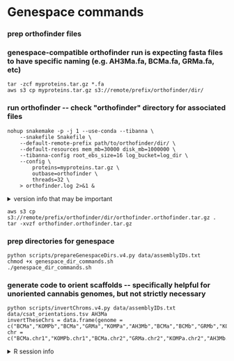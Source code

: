 # Genespace commands

### prep orthofinder files
### genespace-compatible orthofinder run is expecting fasta files to have specific naming (e.g. AH3Ma.fa, BCMa.fa, GRMa.fa, etc)

```
tar -zcf myproteins.tar.gz *.fa
aws s3 cp myproteins.tar.gz s3://remote/prefix/orthofinder/dir/
```

### run orthofinder -- check "orthofinder" directory for associated files

```
nohup snakemake -p -j 1 --use-conda --tibanna \
    --snakefile Snakefile \
    --default-remote-prefix path/to/orthofinder/dir/ \
    --default-resources mem_mb=30000 disk_mb=1000000 \
    --tibanna-config root_ebs_size=16 log_bucket=log_dir \
    --config \
        proteins=myproteins.tar.gz \
        outbase=orthofinder \
        threads=32 \
    > orthofinder.log 2>&1 &
```

<details>
<summary> version info that may be important </summary>
Using snakemake/snakemake:v7.25.0 for Tibanna jobs.
2023-10-03 22:49:03 : Started OrthoFinder version 2.5.5
</details>

```
aws s3 cp s3://remote/prefix/orthofinder/dir/orthofinder.orthofinder.tar.gz .
tar -xvzf orthofinder.orthofinder.tar.gz
```

### prep directories for genespace

```
python scripts/prepareGenespaceDirs.v4.py data/assemblyIDs.txt
chmod +x genespace_dir_commands.sh
./genespace_dir_commands.sh
```

### generate code to orient scaffolds -- specifically helpful for unoriented cannabis genomes, but not strictly necessary

```
python scripts/invertChroms.v4.py data/assemblyIDs.txt data/csat_orientations.tsv AH3Ma
invertTheseChrs = data.frame(genome = c("BCMa","KOMPb","BCMa","GRMa","KOMPa","AH3Mb","BCMa","BCMb","GRMb","KOMPb","BCMa","GRMa","AH3Mb","BCMa","BCMb","KOMPa","KOMPb","AH3Mb","BCMb","GRMb","KOMPa","BCMa","BCMb","GRMb","KOMPa","KOMPb","AH3Mb","BCMa","KOMPb","KOMPa","BCMa","GRMb"), 
chr = c("BCMa.chr1","KOMPb.chr1","BCMa.chr2","GRMa.chr2","KOMPa.chr2","AH3Mb.chr3","BCMa.chr3","BCMb.chr3","GRMb.chr3","KOMPb.chr3","BCMa.chr4","GRMa.chr4","AH3Mb.chr5","BCMa.chr5","BCMb.chr5","KOMPa.chr5","KOMPb.chr5","AH3Mb.chr6","BCMb.chr6","GRMb.chr6","KOMPa.chr6","BCMa.chr7","BCMb.chr7","GRMb.chr7","KOMPa.chr7","KOMPb.chr7","AH3Mb.chr8","BCMa.chr8","KOMPb.chr8","KOMPa.chr9","BCMa.chrX","GRMb.chrX"))
```

<details>
<summary>R session info</summary>
> sessionInfo()
R version 4.2.2 (2022-10-31)
Platform: x86_64-apple-darwin17.0 (64-bit)
Running under: macOS Ventura 13.2

Matrix products: default
LAPACK: /Library/Frameworks/R.framework/Versions/4.2/Resources/lib/libRlapack.dylib

locale:
[1] en_US.UTF-8/en_US.UTF-8/en_US.UTF-8/C/en_US.UTF-8/en_US.UTF-8

attached base packages:
[1] stats     graphics  grDevices utils     datasets  methods   base     

other attached packages:
[1] GENESPACE_0.9.3   data.table_1.14.8


loaded via a namespace (and not attached):
 [1] Rcpp_1.0.10                 lattice_0.20-45             prettyunits_1.1.1           Rsamtools_2.14.0           
 [5] ps_1.7.2                    Biostrings_2.66.0           digest_0.6.31               mime_0.12                  
 [9] R6_2.5.1                    GenomeInfoDb_1.34.7         stats4_4.2.2                zlibbioc_1.44.0            
[13] rlang_1.1.0                 rstudioapi_0.14             miniUI_0.1.1.1              callr_3.7.3                
[17] urlchecker_1.0.1            S4Vectors_0.36.1            R.utils_2.12.2              R.oo_1.25.0                
[21] Matrix_1.5-4.1              devtools_2.4.5              BiocParallel_1.32.5         stringr_1.5.0              
[25] htmlwidgets_1.6.1           igraph_1.3.5                RCurl_1.98-1.9              DelayedArray_0.24.0        
[29] shiny_1.7.4                 compiler_4.2.2              httpuv_1.6.8                rtracklayer_1.58.0         
[33] pkgconfig_2.0.3             BiocGenerics_0.44.0         pkgbuild_1.4.0              htmltools_0.5.4            
[37] SummarizedExperiment_1.28.0 GenomeInfoDbData_1.2.9      matrixStats_0.63.0          IRanges_2.32.0             
[41] codetools_0.2-18            XML_3.99-0.14               crayon_1.5.2                later_1.3.0                
[45] GenomicAlignments_1.34.0    bitops_1.0-7                R.methodsS3_1.8.2           grid_4.2.2                 
[49] xtable_1.8-4                lifecycle_1.0.3             magrittr_2.0.3              cli_3.6.0                  
[53] stringi_1.7.12              cachem_1.0.7                XVector_0.38.0              dbscan_1.1-11              
[57] fs_1.6.1                    promises_1.2.0.1            remotes_2.4.2               ellipsis_0.3.2             
[61] vctrs_0.6.4                 rjson_0.2.21                restfulr_0.0.15             tools_4.2.2                
[65] Biobase_2.58.0              glue_1.6.2                  purrr_1.0.1                 MatrixGenerics_1.10.0      
[69] processx_3.8.0              pkgload_1.3.2               parallel_4.2.2              fastmap_1.1.1              
[73] yaml_2.3.7                  BiocManager_1.30.19         GenomicRanges_1.50.2        sessioninfo_1.2.2          
[77] memoise_2.0.1               profvis_0.3.7               BiocIO_1.8.0                usethis_2.1.6 
</details>
